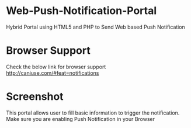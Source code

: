 # Web-Push-Notification-Portal
Hybrid Portal using HTML5 and PHP to Send Web based Push Notification

# Browser Support

Check the below link for browser support http://caniuse.com/#feat=notifications

# Screenshot

This portal allows user to fill basic information to trigger the notification. Make sure you are enabling Push Notification in your Browser

<img src="" />